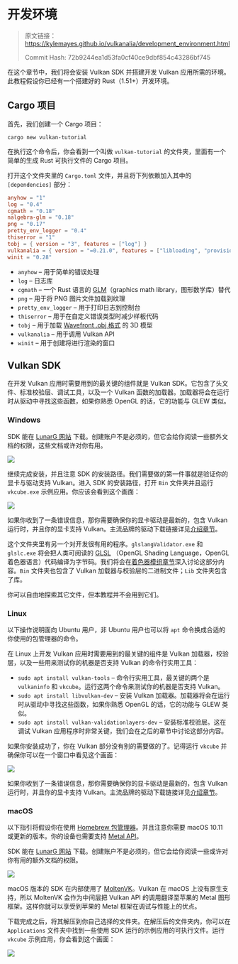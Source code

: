 # 开发环境

> 原文链接：<https://kylemayes.github.io/vulkanalia/development_environment.html>
>
> Commit Hash: 72b9244ea1d53fa0cf40ce9dbf854c43286bf745

在这个章节中，我们将会安装 Vulkan SDK 并搭建开发 Vulkan 应用所需的环境。此教程假设你已经有一个搭建好的 Rust（1.51+）开发环境。

## Cargo 项目

首先，我们创建一个 Cargo 项目：

`cargo new vulkan-tutorial`

在执行这个命令后，你会看到一个叫做 `vulkan-tutorial` 的文件夹，里面有一个简单的生成 Rust 可执行文件的 Cargo 项目。

打开这个文件夹里的 `Cargo.toml` 文件，并且将下列依赖加入其中的 `[dependencies]` 部分：

```toml
anyhow = "1"
log = "0.4"
cgmath = "0.18"
nalgebra-glm = "0.18"
png = "0.17"
pretty_env_logger = "0.4"
thiserror = "1"
tobj = { version = "3", features = ["log"] }
vulkanalia = { version = "=0.21.0", features = ["libloading", "provisional", "window"] }
winit = "0.28"
```

* `anyhow` &ndash; 用于简单的错误处理
* `log` &ndash; 日志库
* `cgmath` &ndash; 一个 Rust 语言的 [GLM](https://glm.g-truc.net/0.9.9/index.html)（graphics math library，图形数学库）替代
* `png` &ndash; 用于将 PNG 图片文件加载到纹理
* `pretty_env_logger` &ndash; 用于打印日志到控制台
* `thiserror` &ndash; 用于在自定义错误类型时减少样板代码
* `tobj` &ndash; 用于加载 [Wavefront .obj 格式](https:/en.wikipedia.org/wiki/Wavefront_.obj_file) 的 3D 模型
* `vulkanalia` &ndash; 用于调用 Vulkan API
* `winit` &ndash; 用于创建将进行渲染的窗口

## Vulkan SDK

在开发 Vulkan 应用时需要用到的最关键的组件就是 Vulkan SDK。它包含了头文件、标准校验层、调试工具，以及一个 Vulkan 函数的加载器。加载器将会在运行时从驱动中寻找这些函数，如果你熟悉 OpenGL 的话，它的功能与 GLEW 类似。

### Windows

SDK 能在 [LunarG 网站](https://vulkan.lunarg.com/) 下载。创建账户不是必须的，但它会给你阅读一些额外文档的权限，这些文档或许对你有用。

![](./images/vulkan_sdk_download_buttons.png)

继续完成安装，并且注意 SDK 的安装路径。我们需要做的第一件事就是验证你的显卡与驱动支持 Vulkan。进入 SDK 的安装路径，打开 `Bin` 文件夹并且运行 `vkcube.exe` 示例应用。你应该会看到这个画面：

![](./images/cube_demo.png)

如果你收到了一条错误信息，那你需要确保你的显卡驱动是最新的，包含 Vulkan 运行时，并且你的显卡支持 Vulkan。主流品牌的驱动下载链接详见[介绍章节](introduction.html)。

这个文件夹里有另一个对开发很有用的程序。`glslangValidator.exe` 和 `glslc.exe` 将会把人类可阅读的 [GLSL](https://en.wikipedia.org/wiki/OpenGL_Shading_Language) （OpenGL Shading Language，OpenGL 着色器语言）代码编译为字节码。我们将会在[着色器模组章节](pipeline/shader_modules.html)深入讨论这部分内容。`Bin` 文件夹也包含了 Vulkan 加载器与校验层的二进制文件；`Lib` 文件夹包含了库。

你可以自由地探索其它文件，但本教程并不会用到它们。

### Linux

以下操作说明面向 Ubuntu 用户，非 Ubuntu 用户也可以将 `apt` 命令换成合适的你使用的包管理器的命令。

在 Linux 上开发 Vulkan 应用时需要用到的最关键的组件是 Vulkan 加载器，校验层，以及一些用来测试你的机器是否支持 Vulkan 的命令行实用工具：

* `sudo apt install vulkan-tools` &ndash; 命令行实用工具，最关键的两个是 `vulkaninfo` 和 `vkcube`。运行这两个命令来测试你的机器是否支持 Vulkan。
* `sudo apt install libvulkan-dev` &ndash; 安装 Vulkan 加载器。加载器将会在运行时从驱动中寻找这些函数，如果你熟悉 OpenGL 的话，它的功能与 GLEW 类似。
* `sudo apt install vulkan-validationlayers-dev` &ndash; 安装标准校验层。这在调试 Vulkan 应用程序时非常关键，我们会在之后的章节中讨论这部分内容。

如果你安装成功了，你在 Vulkan 部分没有别的需要做的了。记得运行 `vkcube` 并确保你可以在一个窗口中看见这个画面：

![](./images/cube_demo_nowindow.png)

如果你收到了一条错误信息，那你需要确保你的显卡驱动是最新的，包含 Vulkan 运行时，并且你的显卡支持 Vulkan。主流品牌的驱动下载链接详见[介绍章节](introduction.html)。

### macOS

以下指引将假设你在使用 [Homebrew 包管理器](https://brew.sh/)。并且注意你需要 macOS 10.11 或更新的版本。你的设备也需要支持 [Metal API](https://en.wikipedia.org/wiki/Metal_(API)#Supported_GPUs)。

SDK 能在 [LunarG 网站](https://vulkan.lunarg.com/) 下载。创建账户不是必须的，但它会给你阅读一些或许对你有用的额外文档的权限。

![](./images/vulkan_sdk_download_buttons.png)

macOS 版本的 SDK 在内部使用了 [MoltenVK](https://moltengl.com/)。Vulkan 在 macOS 上没有原生支持，所以 MoltenVK 会作为中间层把 Vulkan API 的调用翻译至苹果的 Metal 图形框架。这样你就可以享受到苹果的 Metal 框架在调试与性能上的优点。

下载完成之后，将其解压到你自己选择的文件夹。在解压后的文件夹内，你可以在 `Applications` 文件夹中找到一些使用 SDK 运行的示例应用的可执行文件。运行 `vkcube` 示例应用，你会看到这个画面：

![](./images/cube_demo_mac.png)
